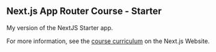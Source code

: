## Next.js App Router Course - Starter

My version of the NextJS Starter app.

For more information, see the [course curriculum](https://nextjs.org/learn) on the Next.js Website.
